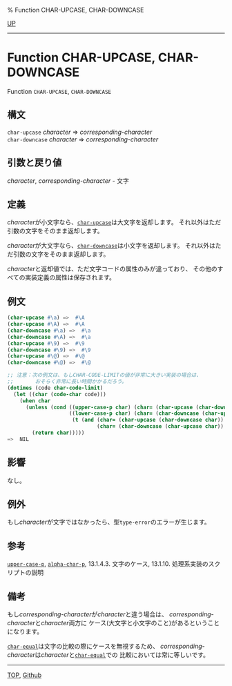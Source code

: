 % Function CHAR-UPCASE, CHAR-DOWNCASE

[UP](13.2.html)  

---

# Function **CHAR-UPCASE, CHAR-DOWNCASE**


Function `CHAR-UPCASE`, `CHAR-DOWNCASE`


## 構文

`char-upcase` *character* => *corresponding-character*  
`char-downcase` *character* => *corresponding-character*


## 引数と戻り値

*character*, *corresponding-character* - 文字


## 定義

*character*が小文字なら、[`char-upcase`](13.2.char-case.html)は大文字を返却します。
それ以外はただ引数の文字をそのまま返却します。

*character*が大文字なら、[`char-downcase`](13.2.char-case.html)は小文字を返却します。
それ以外はただ引数の文字をそのまま返却します。

*character*と返却値では、ただ文字コードの属性のみが違っており、
その他のすべての実装定義の属性は保存されます。


## 例文

```lisp
(char-upcase #\a) =>  #\A
(char-upcase #\A) =>  #\A
(char-downcase #\a) =>  #\a
(char-downcase #\A) =>  #\a
(char-upcase #\9) =>  #\9
(char-downcase #\9) =>  #\9
(char-upcase #\@) =>  #\@
(char-downcase #\@) =>  #\@

;; 注意：次の例文は、もしCHAR-CODE-LIMITの値が非常に大きい実装の場合は、
;;       おそらく非常に長い時間かかるだろう。
(dotimes (code char-code-limit)
  (let ((char (code-char code)))
    (when char
      (unless (cond ((upper-case-p char) (char= (char-upcase (char-downcase char)) char))
                    ((lower-case-p char) (char= (char-downcase (char-upcase char)) char))
                     (t (and (char= (char-upcase (char-downcase char)) char)
                             (char= (char-downcase (char-upcase char)) char))))
        (return char)))))
=>  NIL
```


## 影響

なし。


## 例外

もし*character*が文字ではなかったら、型`type-error`のエラーが生じます。


## 参考

[`upper-case-p`](13.2.case-p.html), [`alpha-char-p`](13.2.alpha-char-p.html), 13.1.4.3. 文字のケース, 13.1.10. 処理系実装のスクリプトの説明


## 備考

もし*corresponding-character*が*character*と違う場合は、
*corresponding-character*と*character*両方に
ケース(大文字と小文字のこと)があるということになります。

[`char-equal`](13.2.char-equal.html)は文字の比較の際にケースを無視するため、
*corresponding-character*は*character*と[`char-equal`](13.2.char-equal.html)での
比較においては常に等しいです。


---
[TOP](index.html),  [Github](https://github.com/nptcl/npt-japanese)

